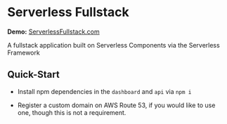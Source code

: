 # Serverless Fullstack

**Demo:** [ServerlessFullstack.com](https://serverless-fullstack.com/)

A fullstack application built on Serverless Components via the Serverless Framework

## Quick-Start

* Install npm dependencies in the `dashboard` and `api` via `npm i`

* Register a custom domain on AWS Route 53, if you would like to use one, though this is not a requirement.
